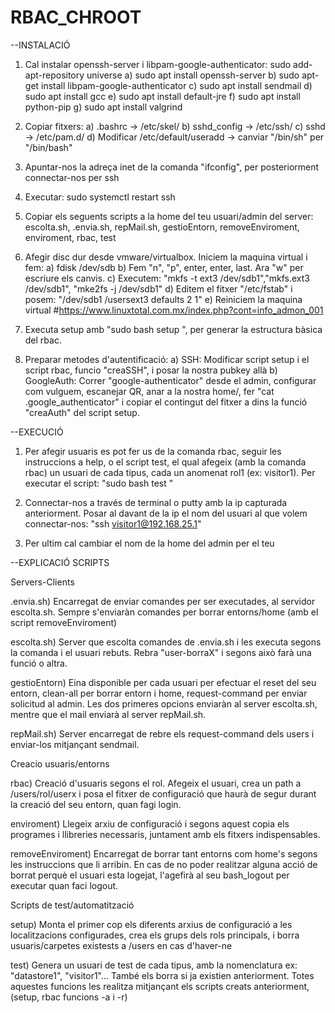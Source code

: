 # RBAC_CHROOT


--INSTALACIÓ

1. Cal instalar openssh-server i libpam-google-authenticator: 
    sudo add-apt-repository universe
    a) sudo apt install openssh-server
    b) sudo apt-get install libpam-google-authenticator
    c) sudo apt install sendmail
    d) sudo apt install gcc
    e) sudo apt install default-jre
    f) sudo apt install python-pip
    g) sudo apt install valgrind

2. Copiar fitxers:
    a) .bashrc -> /etc/skel/
    b) sshd_config -> /etc/ssh/
    c) sshd -> /etc/pam.d/
    d) Modificar /etc/default/useradd -> canviar "/bin/sh" per "/bin/bash"

3. Apuntar-nos la adreça inet de la comanda "ifconfig", per posteriorment connectar-nos per ssh

4. Executar: sudo systemctl restart ssh

5. Copiar els seguents scripts a la home del teu usuari/admin del server:
    escolta.sh, .envia.sh, repMail.sh, gestioEntorn, removeEnviroment, enviroment, rbac, test

6. Afegir disc dur desde vmware/virtualbox. Iniciem la maquina virtual i fem:
    a) fdisk /dev/sdb
    b) Fem "n", "p", enter, enter, last. Ara "w" per escriure els canvis.
    c) Executem: "mkfs -t ext3 /dev/sdb1","mkfs.ext3  /dev/sdb1", "mke2fs -j /dev/sdb1"
    d) Editem el fitxer "/etc/fstab" i posem: "/dev/sdb1 /usersext3 defaults 2 1"
    e) Reiniciem la maquina virtual
    #https://www.linuxtotal.com.mx/index.php?cont=info_admon_001

7. Executa setup amb "sudo bash setup <nomUsuari>", per generar la estructura bàsica del rbac.

8. Preparar metodes d'autentificació:
    a) SSH: Modificar script setup i el script rbac, funcio "creaSSH", i posar la nostra pubkey allà
    b) GoogleAuth: Correr "google-authenticator" desde el admin, configurar com vulguem, escanejar QR, anar a la nostra home/, fer "cat .google_authenticator" i copiar el contingut del fitxer a dins la funció "creaAuth" del script setup.



--EXECUCIÓ

1. Per afegir usuaris es pot fer us de la comanda rbac, seguir les instruccions a help, o el script test, el qual afegeix (amb la comanda rbac) un usuari de cada tipus, cada un anomenat rol1 (ex: visitor1).
Per executar el script: "sudo bash test <nomUsuari>"

2. Connectar-nos a través de terminal o putty amb la ip capturada anteriorment. Posar al davant de la ip el nom del usuari al que volem connectar-nos: "ssh visitor1@192.168.25.1"
3. Per ultim cal cambiar el nom de la home del admin per el teu


--EXPLICACIÓ SCRIPTS

Servers-Clients

.envia.sh)
    Encarregat de enviar comandes per ser executades, al servidor escolta.sh. Sempre s'enviaràn comandes per borrar entorns/home (amb el script removeEnviroment)

escolta.sh)
    Server que escolta comandes de .envia.sh i les executa segons la comanda i el usuari rebuts. Rebra "user-borraX" i segons això farà una funció o altra.

gestioEntorn)
    Eina disponible per cada usuari per efectuar el reset del seu entorn, clean-all per borrar entorn i home, request-command per enviar solicitud al admin. Les dos primeres opcions enviaràn al server escolta.sh, mentre que el mail enviarà al server repMail.sh.

repMail.sh)
    Server encarregat de rebre els request-command dels users i enviar-los mitjançant sendmail.


Creacio usuaris/entorns

rbac)
    Creació d'usuaris segons el rol. Afegeix el usuari, crea un path a /users/rol/userx i posa el fitxer de configuració que haurà de segur durant la creació del seu entorn, quan fagi login.

enviroment)
    Llegeix arxiu de configuració i segons aquest copia els programes i llibreries necessaris, juntament amb els fitxers indispensables.

removeEnviroment)
    Encarregat de borrar tant entorns com home's segons les instruccions que li arribin. En cas de no poder realitzar alguna acció de borrat perquè el usuari esta logejat, l'agefirà al seu bash_logout per executar quan faci logout.


Scripts de test/automatització

setup)
    Monta el primer cop els diferents arxius de configuració a les localitzacions configurades, crea els grups dels rols principals, i borra usuaris/carpetes existests a /users en cas d'haver-ne

test)
    Genera un usuari de test de cada tipus, amb la nomenclatura ex: "datastore1", "visitor1"... També els borra si ja existien anteriorment. Totes aquestes funcions les realitza mitjançant els scripts creats anteriorment, (setup, rbac funcions -a i -r)
